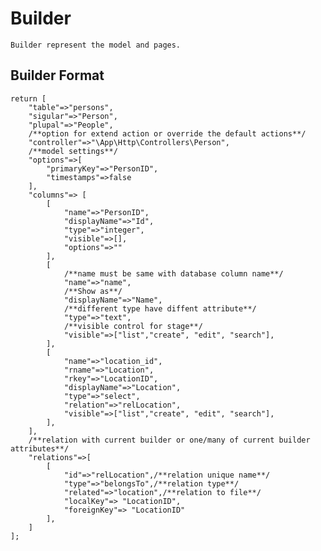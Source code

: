 # Builder
    Builder represent the model and pages.
    
## Builder Format
    return [
        "table"=>"persons",
        "sigular"=>"Person",
        "plupal"=>"People",
        /**option for extend action or override the default actions**/
        "controller"=>"\App\Http\Controllers\Person",
        /**model settings**/
        "options"=>[
            "primaryKey"=>"PersonID",
            "timestamps"=>false
        ],
        "columns"=> [
            [
                "name"=>"PersonID",
                "displayName"=>"Id",
                "type"=>"integer",
                "visible"=>[],
                "options"=>""
            ],
            [
                /**name must be same with database column name**/
                "name"=>"name",
                /**Show as**/
                "displayName"=>"Name",
                /**different type have diffent attribute**/
                "type"=>"text",
                /**visible control for stage**/
                "visible"=>["list","create", "edit", "search"],
            ],
            [
                "name"=>"location_id",
                "rname"=>"Location",
                "rkey"=>"LocationID",
                "displayName"=>"Location",
                "type"=>"select",
                "relation"=>"relLocation",
                "visible"=>["list","create", "edit", "search"],
            ],
        ],
        /**relation with current builder or one/many of current builder attributes**/
        "relations"=>[
            [
                "id"=>"relLocation",/**relation unique name**/
                "type"=>"belongsTo",/**relation type**/
                "related"=>"location",/**relation to file**/
                "localKey"=> "LocationID",
                "foreignKey"=> "LocationID"
            ],
        ]
    ];
